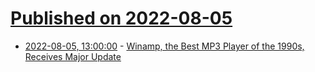 # [Published on 2022-08-05](index.md)

* [2022-08-05, 13:00:00](https://entertainment.slashdot.org/story/22/08/04/2239237/winamp-the-best-mp3-player-of-the-1990s-receives-major-update?utm_source=rss1.0mainlinkanon&utm_medium=feed) - [Winamp, the Best MP3 Player of the 1990s, Receives Major Update](https://entertainment.slashdot.org/story/22/08/04/2239237/winamp-the-best-mp3-player-of-the-1990s-receives-major-update?utm_source=rss1.0mainlinkanon&utm_medium=feed)
